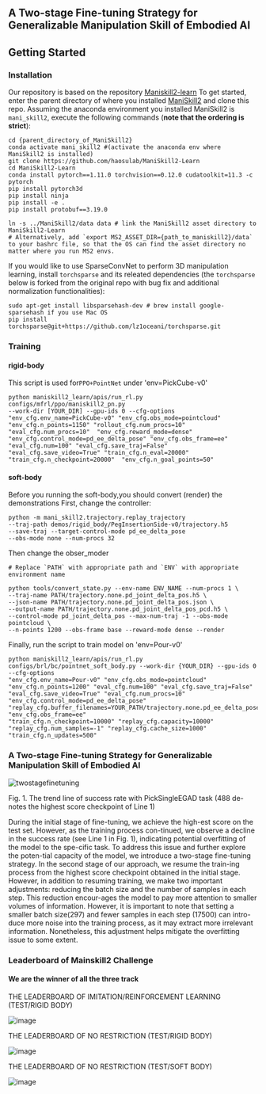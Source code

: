 ## A Two-stage Fine-tuning Strategy for Generalizable Manipulation Skill of Embodied AI
## Getting Started ##
### Installation ###
Our repository is based on the repository [Maniskill2-learn](https://github.com/haosulab/ManiSkill2-Learn)
To get started, enter the parent directory of where you installed [ManiSkill2](https://github.com/haosulab/ManiSkill2) and clone this repo. Assuming the anaconda environment you installed ManiSkill2 is `mani_skill2`, execute the following commands (**note that the ordering is strict**):

```
cd {parent_directory_of_ManiSkill2}
conda activate mani_skill2 #(activate the anaconda env where ManiSkill2 is installed)
git clone https://github.com/haosulab/ManiSkill2-Learn
cd ManiSkill2-Learn
conda install pytorch==1.11.0 torchvision==0.12.0 cudatoolkit=11.3 -c pytorch
pip install pytorch3d
pip install ninja
pip install -e .
pip install protobuf==3.19.0

ln -s ../ManiSkill2/data data # link the ManiSkill2 asset directory to ManiSkill2-Learn
# Alternatively, add `export MS2_ASSET_DIR={path_to_maniskill2}/data` to your bashrc file, so that the OS can find the asset directory no matter where you run MS2 envs.
```

If you would like to use SparseConvNet to perform 3D manipulation learning, install `torchsparse` and its releated dependencies (the `torchsparse` below is forked from the original repo with bug fix and additional normalization functionalities):

```
sudo apt-get install libsparsehash-dev # brew install google-sparsehash if you use Mac OS
pip install torchsparse@git+https://github.com/lz1oceani/torchsparse.git
```
### Training
#### rigid-body
This script is used for`PPO+PointNet` under 'env=PickCube-v0'
```
python maniskill2_learn/apis/run_rl.py configs/mfrl/ppo/maniskill2_pn.py
--work-dir [YOUR_DIR] --gpu-ids 0 --cfg-options "env_cfg.env_name=PickCube-v0" "env_cfg.obs_mode=pointcloud"
"env_cfg.n_points=1150" "rollout_cfg.num_procs=10" "eval_cfg.num_procs=10"  "env_cfg.reward_mode=dense"
"env_cfg.control_mode=pd_ee_delta_pose" "env_cfg.obs_frame=ee" "eval_cfg.num=100" "eval_cfg.save_traj=False"
"eval_cfg.save_video=True" "train_cfg.n_eval=20000" "train_cfg.n_checkpoint=20000"  "env_cfg.n_goal_points=50"
```
#### soft-body
Before you running the soft-body,you should convert (render) the demonstrations
First, change the controller:
```
python -m mani_skill2.trajectory.replay_trajectory
--traj-path demos/rigid_body/PegInsertionSide-v0/trajectory.h5
--save-traj --target-control-mode pd_ee_delta_pose
--obs-mode none --num-procs 32
```
Then change the obser_moder
```
# Replace `PATH` with appropriate path and `ENV` with appropriate environment name

python tools/convert_state.py --env-name ENV_NAME --num-procs 1 \
--traj-name PATH/trajectory.none.pd_joint_delta_pos.h5 \
--json-name PATH/trajectory.none.pd_joint_delta_pos.json \
--output-name PATH/trajectory.none.pd_joint_delta_pos_pcd.h5 \
--control-mode pd_joint_delta_pos --max-num-traj -1 --obs-mode pointcloud \
--n-points 1200 --obs-frame base --reward-mode dense --render
```
Finally, run the script to train model on 'env=Pour-v0'
```
python maniskill2_learn/apis/run_rl.py configs/brl/bc/pointnet_soft_body.py --work-dir {YOUR_DIR} --gpu-ids 0 --cfg-options
"env_cfg.env_name=Pour-v0" "env_cfg.obs_mode=pointcloud" "env_cfg.n_points=1200" "eval_cfg.num=100" "eval_cfg.save_traj=False"
"eval_cfg.save_video=True" "eval_cfg.num_procs=10" "env_cfg.control_mode=pd_ee_delta_pose"
"replay_cfg.buffer_filenames=YOUR_PATH/trajectory.none.pd_ee_delta_pose_pointcloud.h5" "env_cfg.obs_frame=ee"
"train_cfg.n_checkpoint=10000" "replay_cfg.capacity=10000" "replay_cfg.num_samples=-1" "replay_cfg.cache_size=1000" "train_cfg.n_updates=500"
```
### A Two-stage Fine-tuning Strategy for Generalizable Manipulation Skill of Embodied AI ###
![twostagefinetuning](https://github.com/xtli12/GXU-LIPE/assets/86363634/3d5b3003-b410-46c1-ae1c-e0880eeeacfb)

Fig. 1. The trend line of success rate with PickSingleEGAD task (488 de-notes the highest score checkpoint of Line 1)

During the initial stage of fine-tuning, we achieve the high-est score on the test set. However, as the training process con-tinued, we observe a decline in the success rate (see Line 1 in Fig. 1), indicating potential overfitting of the model to the spe-cific task. To address this issue and further explore the poten-tial capacity of the model, we introduce a two-stage fine-tuning strategy. 
In the second stage of our approach, we resume the train-ing process from the highest score checkpoint obtained in the initial stage. However, in addition to resuming training, we make two important adjustments: reducing the batch size and the number of samples in each step. This reduction encour-ages the model to pay more attention to smaller volumes of information. However, it is important to note that setting a smaller batch size(297) and fewer samples in each step (17500) can intro-duce more noise into the training process, as it may extract more irrelevant information. Nonetheless, this adjustment helps mitigate the overfitting issue to some extent. 

### Leaderboard of Mainskill2 Challenge ###
#### We are the winner of all the three track
THE LEADERBOARD OF IMITATION/REINFORCEMENT LEARNING (TEST/RIGID BODY)

![image](https://github.com/xtli12/GXU-LIPE/assets/86363634/fc935a72-c619-4295-8cf8-57fb1df3273f)

THE LEADERBOARD OF NO RESTRICTION (TEST/RIGID BODY)

![image](https://github.com/xtli12/GXU-LIPE/assets/86363634/3701a568-bdc2-4b8a-b910-8e780b28826e)

THE LEADERBOARD OF NO RESTRICTION (TEST/SOFT BODY)

![image](https://github.com/xtli12/GXU-LIPE/assets/86363634/b7016784-6e5b-42ea-a7c9-14bbb451599a)




